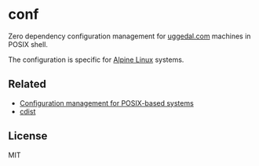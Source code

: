 conf
====

Zero dependency configuration management for
[uggedal.com](http://uggedal.com) machines
in POSIX shell.

The configuration is specific for [Alpine Linux][alpine] systems.

Related
-------

* [Configuration management for POSIX-based systems][posix_cm]
* [cdist][]

License
-------

MIT

[alpine]: http://alpinelinux.org/
[posix_cm]: http://www.webprojekty.cz/ccx/wobsite/article/posix_cm.html
[cdist]: http://www.nico.schottelius.org/software/cdist/
